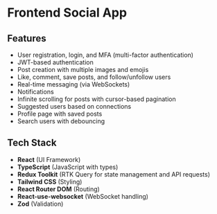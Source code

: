 # Frontend Social App

## Features

- User registration, login, and MFA (multi-factor authentication)
- JWT-based authentication
- Post creation with multiple images and emojis
- Like, comment, save posts, and follow/unfollow users
- Real-time messaging (via WebSockets)
- Notifications
- Infinite scrolling for posts with cursor-based pagination
- Suggested users based on connections
- Profile page with saved posts
- Search users with debouncing

## Tech Stack

- **React** (UI Framework)
- **TypeScript** (JavaScript with types)
- **Redux Toolkit** (RTK Query for state management and API requests)
- **Tailwind CSS** (Styling)
- **React Router DOM** (Routing)
- **React-use-websocket** (WebSocket handling)
- **Zod** (Validation)
